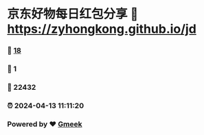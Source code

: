 # 京东好物每日红包分享 :link: https://zyhongkong.github.io/jd 
### :page_facing_up: [18](https://zyhongkong.github.io/jd/tag.html) 
### :speech_balloon: 1 
### :hibiscus: 22432 
### :alarm_clock: 2024-04-13 11:11:20 
### Powered by :heart: [Gmeek](https://github.com/Meekdai/Gmeek)
